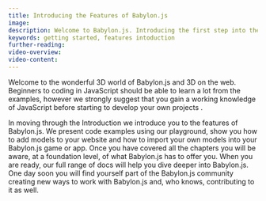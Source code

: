 ```yaml
---
title: Introducing the Features of Babylon.js
image: 
description: Welcome to Babylon.js. Introducing the first step into the wonderful, rich world of creating engaging immersive 3D web experiences.
keywords: getting started, features intoduction
further-reading: 
video-overview:
video-content:
---
```


Welcome to the wonderful 3D world of Babylon.js and 3D on the web. Beginners to coding in JavaScript should be able to learn a lot from the examples, however we strongly suggest that you gain a working knowledge of JavaScript before starting to develop your own projects .

In moving through the Introduction we introduce you to the features of Babylon.js. We present code examples using our playground, show you how to add models to your website and how to import your own models into your Babylon.js game or app.  Once you have covered all the chapters you will be aware, at a foundation level, of what Babylon.js has to offer you. When you are ready, our full range of docs will help you dive deeper into Babylon.js. One day soon you will find yourself part of the Babylon.js community creating new ways to work with Babylon.js and, who knows, contributing to it as well.
